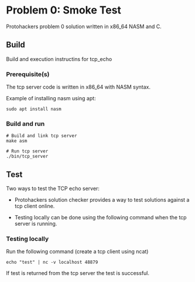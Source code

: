 # Problem 0: Smoke Test
Protohackers problem 0 solution written in x86_64 NASM and C.

## Build

Build and execution instructins for tcp_echo

### Prerequisite(s)

The tcp server code is written in x86_64 with NASM syntax.

Example of installing nasm using apt:
```
sudo apt install nasm
```

### Build and run
```
# Build and link tcp server
make asm

# Run tcp server
./bin/tcp_server
```

## Test

Two ways to test the TCP echo server:

- Protohackers solution checker provides a way to test solutions against a tcp client online.

- Testing locally can be done using the following command when the tcp server is running.

### Testing locally

Run the following command (create a tcp client using ncat)
```
echo "test" | nc -v localhost 48879
```

If test is returned from the tcp server the test is successful.
